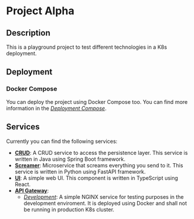 # Project Alpha

## Description

This is a playground project to test different technologies in a K8s deployment.

## Deployment

### Docker Compose
You can deploy the project using Docker Compose too. You can find more
information in the [*Deployment Compose*](deployment/compose).

## Services

Currently you can find the following services:

- [**CRUD**](services/crud/):
  A CRUD service to access the persistence layer. This service is written in
  Java using Spring Boot framework.
- [**Screamer**](services/screamer/):
  Microservice that screams everything you send to it. This service is written
  in Python using FastAPI framework.
- [**UI**](services/ui/):
  A simple web UI. This component is written in TypeScript using React.
- [**API Gateway**](services/gateway):
  - [_Development_](services/gateway/local-nginx):
    A simple NGINX service for testing purposes in the development enviroment.
    It is deployed using Docker and shall not be running in production K8s
    cluster.
